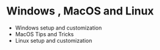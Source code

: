 # Windows , MacOS and Linux
- Windows setup and customization
- MacOS Tips and Tricks
- Linux setup and customization

